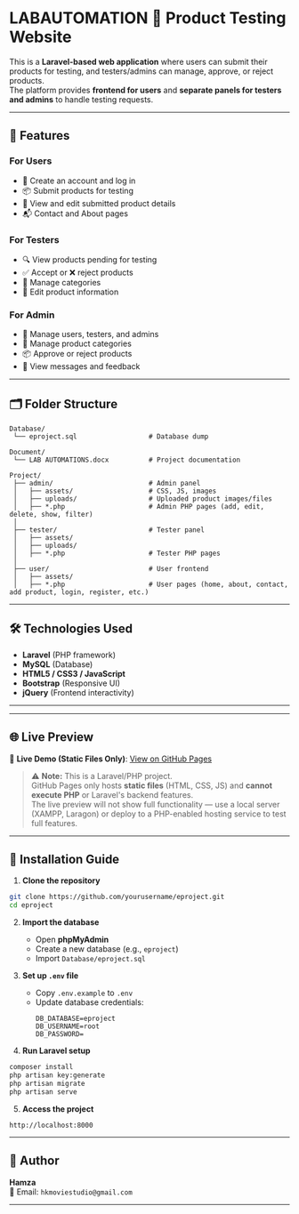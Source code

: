# LABAUTOMATION  🧪 Product Testing Website

This is a **Laravel-based web application** where users can submit their products for testing, and testers/admins can manage, approve, or reject products.  
The platform provides **frontend for users** and **separate panels for testers and admins** to handle testing requests.

---

## 🌟 Features

### **For Users**
- 📝 Create an account and log in
- 📦 Submit products for testing
- 📄 View and edit submitted product details
- 📬 Contact and About pages

### **For Testers**
- 🔍 View products pending for testing
- ✅ Accept or ❌ reject products
- 📂 Manage categories
- 📝 Edit product information

### **For Admin**
- 👥 Manage users, testers, and admins
- 📂 Manage product categories
- 📦 Approve or reject products
- 📜 View messages and feedback

---

## 🗂 Folder Structure

```
Database/
 └── eproject.sql                  # Database dump

Document/
 └── LAB AUTOMATIONS.docx          # Project documentation

Project/
 ├── admin/                        # Admin panel
 │   ├── assets/                   # CSS, JS, images
 │   ├── uploads/                  # Uploaded product images/files
 │   ├── *.php                     # Admin PHP pages (add, edit, delete, show, filter)
 │
 ├── tester/                       # Tester panel
 │   ├── assets/
 │   ├── uploads/
 │   ├── *.php                     # Tester PHP pages
 │
 ├── user/                         # User frontend
 │   ├── assets/
 │   ├── *.php                     # User pages (home, about, contact, add product, login, register, etc.)
```

---

## 🛠 Technologies Used
- **Laravel** (PHP framework)
- **MySQL** (Database)
- **HTML5 / CSS3 / JavaScript**
- **Bootstrap** (Responsive UI)
- **jQuery** (Frontend interactivity)

---

---

## 🌐 Live Preview

🔗 **Live Demo (Static Files Only)**: [View on GitHub Pages](https://hamza-522.github.io/LabAutomation/)

> ⚠ **Note:** This is a Laravel/PHP project.  
> GitHub Pages only hosts **static files** (HTML, CSS, JS) and **cannot execute PHP** or Laravel's backend features.  
> The live preview will not show full functionality — use a local server (XAMPP, Laragon) or deploy to a PHP-enabled hosting service to test full features.

---

## 🚀 Installation Guide

1. **Clone the repository**
```bash
git clone https://github.com/yourusername/eproject.git
cd eproject
```

2. **Import the database**
   - Open **phpMyAdmin**
   - Create a new database (e.g., `eproject`)
   - Import `Database/eproject.sql`

3. **Set up `.env` file**
   - Copy `.env.example` to `.env`
   - Update database credentials:
     ```
     DB_DATABASE=eproject
     DB_USERNAME=root
     DB_PASSWORD=
     ```

4. **Run Laravel setup**
```bash
composer install
php artisan key:generate
php artisan migrate
php artisan serve
```

5. **Access the project**
```
http://localhost:8000
```

---

## 👤 Author
**Hamza**  
📧 Email: `hkmoviestudio@gmail.com`

---
